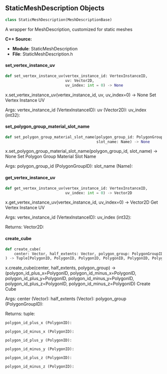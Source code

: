 ## StaticMeshDescription Objects

```python
class StaticMeshDescription(MeshDescriptionBase)
```

A wrapper for MeshDescription, customized for static meshes

**C++ Source:**

- **Module**: StaticMeshDescription
- **File**: StaticMeshDescription.h

<a id="unreal.StaticMeshDescription.set_vertex_instance_uv"></a>

#### set_vertex_instance_uv

```python
def set_vertex_instance_uv(vertex_instance_id: VertexInstanceID,
                           uv: Vector2D,
                           uv_index: int = 0) -> None
```

x.set_vertex_instance_uv(vertex_instance_id, uv, uv_index=0) -> None
Set Vertex Instance UV

Args:
    vertex_instance_id (VertexInstanceID): 
    uv (Vector2D): 
    uv_index (int32):

<a id="unreal.StaticMeshDescription.set_polygon_group_material_slot_name"></a>

#### set_polygon_group_material_slot_name

```python
def set_polygon_group_material_slot_name(polygon_group_id: PolygonGroupID,
                                         slot_name: Name) -> None
```

x.set_polygon_group_material_slot_name(polygon_group_id, slot_name) -> None
Set Polygon Group Material Slot Name

Args:
    polygon_group_id (PolygonGroupID): 
    slot_name (Name):

<a id="unreal.StaticMeshDescription.get_vertex_instance_uv"></a>

#### get_vertex_instance_uv

```python
def get_vertex_instance_uv(vertex_instance_id: VertexInstanceID,
                           uv_index: int = 0) -> Vector2D
```

x.get_vertex_instance_uv(vertex_instance_id, uv_index=0) -> Vector2D
Get Vertex Instance UV

Args:
    vertex_instance_id (VertexInstanceID): 
    uv_index (int32): 

Returns:
    Vector2D:

<a id="unreal.StaticMeshDescription.create_cube"></a>

#### create_cube

```python
def create_cube(
    center: Vector, half_extents: Vector, polygon_group: PolygonGroupID
) -> Tuple[PolygonID, PolygonID, PolygonID, PolygonID, PolygonID, PolygonID]
```

x.create_cube(center, half_extents, polygon_group) -> (polygon_id_plus_x=PolygonID, polygon_id_minus_x=PolygonID, polygon_id_plus_y=PolygonID, polygon_id_minus_y=PolygonID, polygon_id_plus_z=PolygonID, polygon_id_minus_z=PolygonID)
Create Cube

Args:
    center (Vector): 
    half_extents (Vector): 
    polygon_group (PolygonGroupID): 

Returns:
    tuple: 

    polygon_id_plus_x (PolygonID): 

    polygon_id_minus_x (PolygonID): 

    polygon_id_plus_y (PolygonID): 

    polygon_id_minus_y (PolygonID): 

    polygon_id_plus_z (PolygonID): 

    polygon_id_minus_z (PolygonID):

<a id="unreal.SkeletalMeshDescription"></a>
